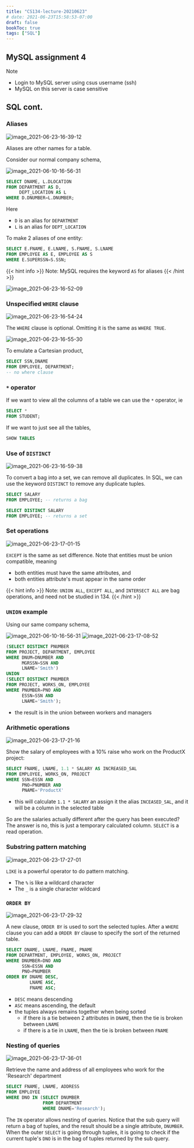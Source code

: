 ```yaml
---
title: "CS134-lecture-20210623"
# date: 2021-06-23T15:58:53-07:00
draft: false
bookToc: true
tags: ["SQL"]
---
```


## MySQL assignment 4

Note
- Login to MySQL server using csus username (ssh)
- MySQL on this server is case sensitive

## SQL cont.

### Aliases

![image_2021-06-23-16-39-12](/notes/image_2021-06-23-16-39-12.png)

Aliases are other names for a table.

Consider our normal company schema,

![image_2021-06-10-16-56-31](/notes/image_2021-06-10-16-56-31.png)

```sql
SELECT DNAME, L.DLOCATION
FROM DEPARTMENT AS D,
     DEPT_LOCATION AS L
WHERE D.DNUMBER=L.DNUMBER;
```

Here
- `D` is an alias for `DEPARTMENT`
- `L` is an alias for `DEPT_LOCATION`

To make 2 aliases of one entity:

```sql
SELECT E.FNAME, E.LNAME, S.FNAME, S.LNAME
FROM EMPLOYEE AS E, EMPLOYEE AS S
WHERE E.SUPERSSN=S.SSN;
```

{{< hint info >}}
Note: MySQL requires the keyword `AS` for aliases
{{< /hint >}}

![image_2021-06-23-16-52-09](/notes/image_2021-06-23-16-52-09.png)

### Unspecified `WHERE` clause

![image_2021-06-23-16-54-24](/notes/image_2021-06-23-16-54-24.png)

The `WHERE` clause is optional.
Omitting it is the same as `WHERE TRUE`.

![image_2021-06-23-16-55-30](/notes/image_2021-06-23-16-55-30.png)

To emulate a Cartesian product,

```sql
SELECT SSN,DNAME
FROM EMPLOYEE, DEPARTMENT;
-- no where clause
```

### `*` operator

If we want to view all the columns of a table we can use the `*` operator, ie

```sql
SELECT *
FROM STUDENT;
```

If we want to just see all the tables,

```sql
SHOW TABLES
```

### Use of `DISTINCT`

![image_2021-06-23-16-59-38](/notes/image_2021-06-23-16-59-38.png)

To convert a bag into a set, we can remove all duplicates.
In SQL, we can use the keyword `DISTINCT` to remove any duplicate tuples.

```sql
SELECT SALARY
FROM EMPLOYEE; -- returns a bag

SELECT DISTINCT SALARY
FROM EMPLOYEE; -- returns a set
```

### Set operations

![image_2021-06-23-17-01-15](/notes/image_2021-06-23-17-01-15.png)

`EXCEPT` is the same as set difference.
Note that entities must be union compatible, meaning

- both entities must have the same attributes, and
- both entities attribute's must appear in the same order

{{< hint info >}}
Note:
`UNION ALL`, `EXCEPT ALL`, and `INTERSECT ALL` are bag operations, and need not be studied in 134.
{{< /hint >}}

### `UNION` example

Using our same company schema,

![image_2021-06-10-16-56-31](/notes/image_2021-06-10-16-56-31.png)
![image_2021-06-23-17-08-52](/notes/image_2021-06-23-17-08-52.png)

```sql
(SELECT DISTINCT PNUMBER
FROM PROJECT, DEPARTMENT, EMPLOYEE
WHERE DNUM=DNUMBER AND
      MGRSSN=SSN AND
      LNAME='Smith')
UNION
(SELECT DISTINCT PNUMBER
FROM PROJECT, WORKS_ON, EMPLOYEE
WHERE PNUMBER=PNO AND
      ESSN=SSN AND
      LNAME='Smith');
```

- the result is in the union between workers and managers

### Arithmetic operations

![image_2021-06-23-17-21-16](/notes/image_2021-06-23-17-21-16.png)

Show the salary of employees with a 10% raise who work on the ProductX project:

```sql
SELECT FNAME, LNAME, 1.1 * SALARY AS INCREASED_SAL
FROM EMPLOYEE, WORKS_ON, PROJECT
WHERE SSN=ESSN AND
      PNO=PNUMBER AND
      PNAME='ProductX'
```

- this will calculate `1.1 * SALARY` an assign it the alias `INCEASED_SAL`, and it will be a column in the selected table

So are the salaries actually different after the query has been executed?
The answer is no, this is just a temporary calculated column.
`SELECT` is a read operation.

### Substring pattern matching

![image_2021-06-23-17-27-01](/notes/image_2021-06-23-17-27-01.png)

`LIKE` is a powerful operator to do pattern matching.
- The `%` is like a wildcard character
- The `_` is a single character wildcard

### `ORDER BY`

![image_2021-06-23-17-29-32](/notes/image_2021-06-23-17-29-32.png)

A new clause, `ORDER BY` is used to sort the selected tuples.
After a `WHERE` clause you can add a `ORDER BY` clause to specify the sort of the returned table.

```sql
SELECT DNAME, LNAME, FNAME, PNAME
FROM DEPARTMENT, EMPLOYEE, WORKS_ON, PROJECT
WHERE DNUMBER=DNO AND
      SSN=ESSN AND
      PNO=PNUMBER
ORDER BY DNAME DESC,
         LNAME ASC, 
         FNAME ASC;
```

- `DESC` means descending
- `ASC` means ascending, the default
- the tuples always remains together when being sorted
    - if there is a tie between 2 attributes in `DNAME`, then the tie is broken between `LNAME`
    - if there is a tie in `LNAME`, then the tie is broken between `FNAME`

### Nesting of queries

![image_2021-06-23-17-36-01](/notes/image_2021-06-23-17-36-01.png)

Retrieve the name and address of all employees who work for the 'Research' department

```sql
SELECT FNAME, LNAME, ADDRESS
FROM EMPLOYEE
WHERE DNO IN (SELECT DNUMBER
              FROM DEPARTMENT
              WHERE DNAME='Research');
```

The `IN` operator allows nesting of queries.
Notice that the sub query will return a bag of tuples, and the result should be a single attribute, `DNUMBER`.
When the outer `SELECT` is going through tuples, it is going to check if the current tuple's `DNO` is in the bag of tuples returned by the sub query.

